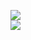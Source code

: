 [![](https://img.shields.io/badge/Made%20With-Github%20Spray-lightgrey.svg?style=for-the-badge&logo=github)](https://github.com/Annihil/github-spray#26666)  
[![](https://i.imgur.com/2DrTn0Z.gif)](https://github.com/Annihil/github-spray)